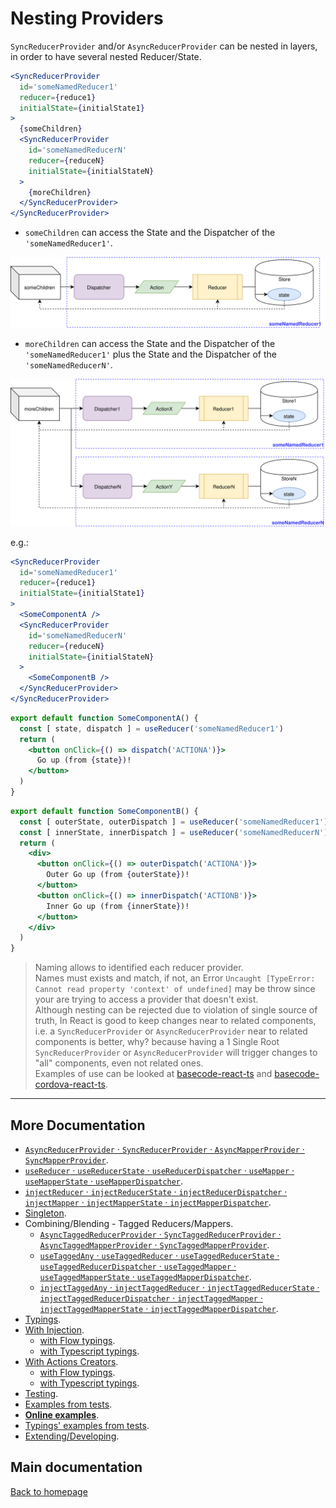 # Nesting Providers

`SyncReducerProvider` and/or `AsyncReducerProvider` can be nested in layers, in order to have several nested Reducer/State.

```jsx
<SyncReducerProvider
  id='someNamedReducer1'
  reducer={reduce1}
  initialState={initialState1}
>
  {someChildren}
  <SyncReducerProvider
    id='someNamedReducerN'
    reducer={reduceN}
    initialState={initialStateN}
  >
    {moreChildren}
  </SyncReducerProvider>
</SyncReducerProvider>
```

* `someChildren` can access the State and the Dispatcher of the `'someNamedReducer1'`.

![`Single Reducer Provider`](single-reducer-provider.svg "Single Reducer Provider")

* `moreChildren` can access the State and the Dispatcher of the `'someNamedReducer1'` plus the State and the Dispatcher of the `'someNamedReducerN'`.

![Nested Reducer Providers](nested-named-reducer.svg "Nested Reducer Providers")

e.g.:

```jsx
<SyncReducerProvider
  id='someNamedReducer1'
  reducer={reduce1}
  initialState={initialState1}
>
  <SomeComponentA />
  <SyncReducerProvider
    id='someNamedReducerN'
    reducer={reduceN}
    initialState={initialStateN}
  >
    <SomeComponentB />
  </SyncReducerProvider>
</SyncReducerProvider>
```

```jsx
export default function SomeComponentA() {
  const [ state, dispatch ] = useReducer('someNamedReducer1')
  return (
    <button onClick={() => dispatch('ACTIONA')}>
      Go up (from {state})!
    </button>
  )
}
```

```jsx
export default function SomeComponentB() {
  const [ outerState, outerDispatch ] = useReducer('someNamedReducer1')
  const [ innerState, innerDispatch ] = useReducer('someNamedReducerN')
  return (
    <div>
      <button onClick={() => outerDispatch('ACTIONA')}>
        Outer Go up (from {outerState})!
      </button>
      <button onClick={() => innerDispatch('ACTIONB')}>
        Inner Go up (from {innerState})!
      </button>
    </div>
  )
}
```

> Naming allows to identified each reducer provider.  
> Names must exists and match, if not, an Error `Uncaught [TypeError: Cannot read property 'context' of undefined]` may be throw since your are trying to access a provider that doesn't exist.  
> Although nesting can be rejected due to violation of single source of truth, In React is good to keep changes near to related components, i.e. a `SyncReducerProvider` or `AsyncReducerProvider` near to related components is better, why? because having a 1 Single Root `SyncReducerProvider` or `AsyncReducerProvider` will trigger changes to "all" components, even not related ones.  
> Examples of use can be looked at [basecode-react-ts](https://github.com/gmullerb/basecode-react-ts) and [basecode-cordova-react-ts](https://github.com/gmullerb/basecode-cordova-react-ts).  

__________________

## More Documentation

* [`AsyncReducerProvider` · `SyncReducerProvider` · `AsyncMapperProvider` · `SyncMapperProvider`](reference-defintion.md).
* [`useReducer` · `useReducerState` · `useReducerDispatcher` · `useMapper` · `useMapperState` · `useMapperDispatcher`](reference-consumption-hooks.md).
* [`injectReducer` · `injectReducerState` · `injectReducerDispatcher` · `injectMapper` · `injectMapperState` · `injectMapperDispatcher`](reference-consumption-hoc.md).
* [Singleton](singleton.md).
* Combining/Blending - Tagged Reducers/Mappers.
  * [`AsyncTaggedReducerProvider` · `SyncTaggedReducerProvider` · `AsyncTaggedMapperProvider` · `SyncTaggedMapperProvider`](tagged-definition.md).
  * [`useTaggedAny` · `useTaggedReducer` · `useTaggedReducerState` · `useTaggedReducerDispatcher` · `useTaggedMapper` · `useTaggedMapperState` · `useTaggedMapperDispatcher`](tagged-consumption-hooks.md).
  * [`injectTaggedAny` · `injectTaggedReducer` · `injectTaggedReducerState` · `injectTaggedReducerDispatcher` · `injectTaggedMapper` · `injectTaggedMapperState` · `injectTaggedMapperDispatcher`](tagged-consumption-hoc.md).
* [Typings](typings.md).
* [With Injection](with-injection.md).
  * [with Flow typings](with-injection-and-flow-typings.md).
  * [with Typescript typings](with-injection-and-ts-typings.md).
* [With Actions Creators](with-actions-creators.md).
  * [with Flow typings](with-actions-creators-and-flow-typings.md).
  * [with Typescript typings](with-actions-creators-and-ts-typings.md).
* [Testing](testing.md).
* [Examples from tests](https://github.com/gmullerb/react-reducer-provider/blob/master/tests/js).
* **[Online examples](online.md)**.
* [Typings' examples from tests](https://github.com/gmullerb/react-reducer-provider/blob/master/tests/typings).
* [Extending/Developing](developing.md).

## Main documentation

[Back to homepage](../README.md)

